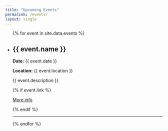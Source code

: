 ```yaml
---
title: "Upcoming Events"
permalink: /events/
layout: single
---
```


<ul>
  {% for event in site.data.events %}
    <li>
      <h2>{{ event.name }}</h2>
      <p><strong>Date:</strong> {{ event.date }}</p>
      <p><strong>Location:</strong> {{ event.location }}</p>
      <p>{{ event.description }}</p>
      {% if event.link %}
        <p><a href="{{ event.link }}" target="_blank">More info</a></p>
      {% endif %}
    </li>
    <hr>
  {% endfor %}
</ul>

